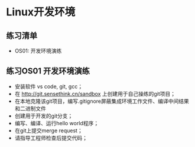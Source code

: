# Linux开发环境

## 练习清单

- OS01: 开发环境演练


## 练习OS01 开发环境演练

- 安装软件 vs code, git, gcc；
- 在 http://git.sensethink.cn/sandbox 上创建用于自己操练的git项目；
- 在本地克隆该git项目，编写.gitignore屏蔽集成环境工作文件、编译中间结果和二进制文件
- 创建用于开发的git分支；
- 编写、编译、运行hello world程序；
- 在git上提交merge request；
- 请指导工程师检查后提交代码；

